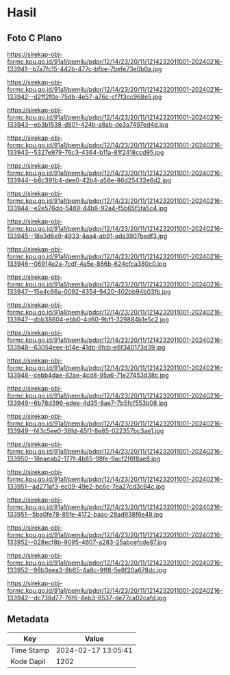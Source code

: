 # Hasil

## Foto C Plano

https://sirekap-obj-formc.kpu.go.id/91a1/pemilu/pdpr/12/14/23/20/11/1214232011001-20240216-133941--b7a7fc15-442b-477c-bfbe-7befe73e0b0a.jpg

https://sirekap-obj-formc.kpu.go.id/91a1/pemilu/pdpr/12/14/23/20/11/1214232011001-20240216-133942--d2ff2f0a-75db-4e57-a76c-cf7f3cc968e5.jpg

https://sirekap-obj-formc.kpu.go.id/91a1/pemilu/pdpr/12/14/23/20/11/1214232011001-20240216-133943--eb3b1538-d801-424b-a8ab-de3a7497ed4d.jpg

https://sirekap-obj-formc.kpu.go.id/91a1/pemilu/pdpr/12/14/23/20/11/1214232011001-20240216-133943--5327e979-76c3-4364-b11a-81f2418ccd95.jpg

https://sirekap-obj-formc.kpu.go.id/91a1/pemilu/pdpr/12/14/23/20/11/1214232011001-20240216-133944--b8c391b4-dee0-42b4-a58e-86d25432e6d2.jpg

https://sirekap-obj-formc.kpu.go.id/91a1/pemilu/pdpr/12/14/23/20/11/1214232011001-20240216-133944--e2e576dd-5469-44b6-92a4-f5b65f5fa5c4.jpg

https://sirekap-obj-formc.kpu.go.id/91a1/pemilu/pdpr/12/14/23/20/11/1214232011001-20240216-133945--18a3d6e9-4933-4aa4-ab91-ada3907bedf3.jpg

https://sirekap-obj-formc.kpu.go.id/91a1/pemilu/pdpr/12/14/23/20/11/1214232011001-20240216-133946--06914e2a-7cdf-4a5e-866b-624cfca380c0.jpg

https://sirekap-obj-formc.kpu.go.id/91a1/pemilu/pdpr/12/14/23/20/11/1214232011001-20240216-133947--15e4c66a-0092-4354-9420-402bb94b03fb.jpg

https://sirekap-obj-formc.kpu.go.id/91a1/pemilu/pdpr/12/14/23/20/11/1214232011001-20240216-133947--dbb38604-ebb0-4d60-9bf1-329884b1e5c2.jpg

https://sirekap-obj-formc.kpu.go.id/91a1/pemilu/pdpr/12/14/23/20/11/1214232011001-20240216-133948--63054eee-b14e-41db-8fcb-e6f340173d39.jpg

https://sirekap-obj-formc.kpu.go.id/91a1/pemilu/pdpr/12/14/23/20/11/1214232011001-20240216-133948--cebb4dae-82ae-4cd8-95a6-71e27453d38c.jpg

https://sirekap-obj-formc.kpu.go.id/91a1/pemilu/pdpr/12/14/23/20/11/1214232011001-20240216-133949--6b78d396-edee-4d35-8ae7-7b5fcf553b08.jpg

https://sirekap-obj-formc.kpu.go.id/91a1/pemilu/pdpr/12/14/23/20/11/1214232011001-20240216-133949--f43c5ee0-38fd-45f1-8e85-022357bc3ae1.jpg

https://sirekap-obj-formc.kpu.go.id/91a1/pemilu/pdpr/12/14/23/20/11/1214232011001-20240216-133950--18eaeab2-177f-4b85-98fe-9acf2f6f8ae8.jpg

https://sirekap-obj-formc.kpu.go.id/91a1/pemilu/pdpr/12/14/23/20/11/1214232011001-20240216-133951--ad271af3-ec09-49e2-bc6c-7ea27cd3c84c.jpg

https://sirekap-obj-formc.kpu.go.id/91a1/pemilu/pdpr/12/14/23/20/11/1214232011001-20240216-133951--5ba0fe78-85fe-4172-baac-28ad938f6e49.jpg

https://sirekap-obj-formc.kpu.go.id/91a1/pemilu/pdpr/12/14/23/20/11/1214232011001-20240216-133952--028ecf8b-9095-4607-a283-25abcefcde87.jpg

https://sirekap-obj-formc.kpu.go.id/91a1/pemilu/pdpr/12/14/23/20/11/1214232011001-20240216-133952--98b3eea3-8b65-4a8c-9ff8-5e8f20a678dc.jpg

https://sirekap-obj-formc.kpu.go.id/91a1/pemilu/pdpr/12/14/23/20/11/1214232011001-20240216-133942--dc738d77-76f6-4eb3-8537-de77ca02cafd.jpg


## Metadata

| Key        | Value               |
| ---------- | ------------------- |
| Time Stamp | 2024-02-17 13:05:41 |
| Kode Dapil | 1202                |



